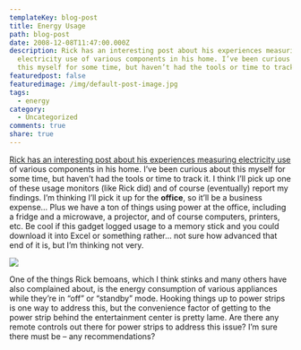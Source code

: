 ```yaml
---
templateKey: blog-post
title: Energy Usage
path: blog-post
date: 2008-12-08T11:47:00.000Z
description: Rick has an interesting post about his experiences measuring
  electricity use of various components in his home. I’ve been curious about
  this myself for some time, but haven’t had the tools or time to track it.
featuredpost: false
featuredimage: /img/default-post-image.jpg
tags:
  - energy
category:
  - Uncategorized
comments: true
share: true
---
```

[Rick has an interesting post about his experiences measuring electricity use](http://west-wind.com/weblog/posts/562538.aspx) of various components in his home. I’ve been curious about this myself for some time, but haven’t had the tools or time to track it. I think I’ll pick up one of these usage monitors (like Rick did) and of course (eventually) report my findings. I’m thinking I’ll pick it up for the **office**, so it’ll be a business expense… Plus we have a ton of things using power at the office, including a fridge and a microwave, a projector, and of course computers, printers, etc. Be cool if this gadget logged usage to a memory stick and you could download it into Excel or something rather… not sure how advanced that end of it is, but I’m thinking not very.

![](/img/41htdrtnnml._ac_ac_sr98-95_.jpg)

One of the things Rick bemoans, which I think stinks and many others have also complained about, is the energy consumption of various appliances while they’re in “off” or “standby” mode. Hooking things up to power strips is one way to address this, but the convenience factor of getting to the power strip behind the entertainment center is pretty lame. Are there any remote controls out there for power strips to address this issue? I’m sure there must be – any recommendations?